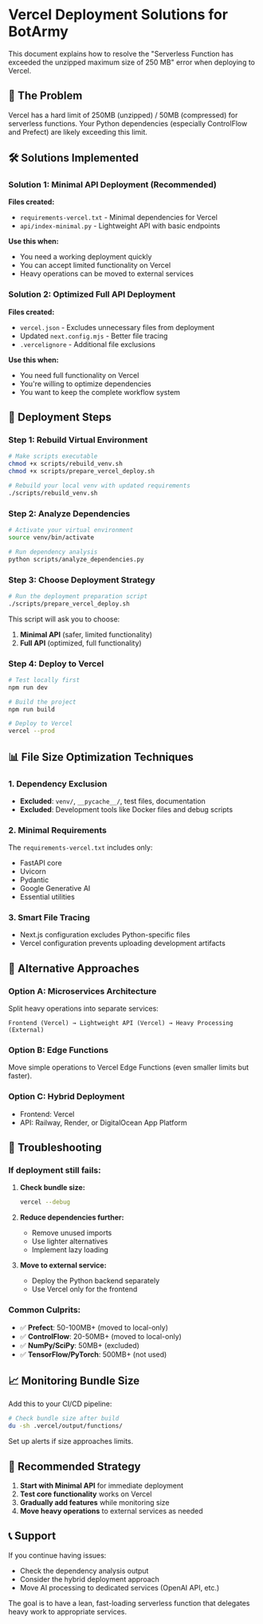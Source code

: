 # Vercel Deployment Solutions for BotArmy

This document explains how to resolve the "Serverless Function has exceeded the unzipped maximum size of 250 MB" error when deploying to Vercel.

## 🚨 The Problem

Vercel has a hard limit of 250MB (unzipped) / 50MB (compressed) for serverless functions. Your Python dependencies (especially ControlFlow and Prefect) are likely exceeding this limit.

## 🛠️ Solutions Implemented

### Solution 1: Minimal API Deployment (Recommended)

**Files created:**
- `requirements-vercel.txt` - Minimal dependencies for Vercel
- `api/index-minimal.py` - Lightweight API with basic endpoints

**Use this when:**
- You need a working deployment quickly
- You can accept limited functionality on Vercel
- Heavy operations can be moved to external services

### Solution 2: Optimized Full API Deployment

**Files created:**
- `vercel.json` - Excludes unnecessary files from deployment
- Updated `next.config.mjs` - Better file tracing
- `.vercelignore` - Additional file exclusions

**Use this when:**
- You need full functionality on Vercel
- You're willing to optimize dependencies
- You want to keep the complete workflow system

## 🚀 Deployment Steps

### Step 1: Rebuild Virtual Environment

```bash
# Make scripts executable
chmod +x scripts/rebuild_venv.sh
chmod +x scripts/prepare_vercel_deploy.sh

# Rebuild your local venv with updated requirements
./scripts/rebuild_venv.sh
```

### Step 2: Analyze Dependencies

```bash
# Activate your virtual environment
source venv/bin/activate

# Run dependency analysis
python scripts/analyze_dependencies.py
```

### Step 3: Choose Deployment Strategy

```bash
# Run the deployment preparation script
./scripts/prepare_vercel_deploy.sh
```

This script will ask you to choose:
1. **Minimal API** (safer, limited functionality)
2. **Full API** (optimized, full functionality)

### Step 4: Deploy to Vercel

```bash
# Test locally first
npm run dev

# Build the project
npm run build

# Deploy to Vercel
vercel --prod
```

## 📊 File Size Optimization Techniques

### 1. Dependency Exclusion
- **Excluded**: `venv/`, `__pycache__/`, test files, documentation
- **Excluded**: Development tools like Docker files and debug scripts

### 2. Minimal Requirements
The `requirements-vercel.txt` includes only:
- FastAPI core
- Uvicorn
- Pydantic
- Google Generative AI
- Essential utilities

### 3. Smart File Tracing
- Next.js configuration excludes Python-specific files
- Vercel configuration prevents uploading development artifacts

## 🔧 Alternative Approaches

### Option A: Microservices Architecture
Split heavy operations into separate services:

```
Frontend (Vercel) → Lightweight API (Vercel) → Heavy Processing (External)
```

### Option B: Edge Functions
Move simple operations to Vercel Edge Functions (even smaller limits but faster).

### Option C: Hybrid Deployment
- Frontend: Vercel
- API: Railway, Render, or DigitalOcean App Platform

## 🐛 Troubleshooting

### If deployment still fails:

1. **Check bundle size:**
   ```bash
   vercel --debug
   ```

2. **Reduce dependencies further:**
   - Remove unused imports
   - Use lighter alternatives
   - Implement lazy loading

3. **Move to external service:**
   - Deploy the Python backend separately
   - Use Vercel only for the frontend

### Common Culprits:
- ✅ **Prefect**: 50-100MB+ (moved to local-only)
- ✅ **ControlFlow**: 20-50MB+ (moved to local-only)
- ✅ **NumPy/SciPy**: 50MB+ (excluded)
- ✅ **TensorFlow/PyTorch**: 500MB+ (not used)

## 📈 Monitoring Bundle Size

Add this to your CI/CD pipeline:

```bash
# Check bundle size after build
du -sh .vercel/output/functions/
```

Set up alerts if size approaches limits.

## 🎯 Recommended Strategy

1. **Start with Minimal API** for immediate deployment
2. **Test core functionality** works on Vercel
3. **Gradually add features** while monitoring size
4. **Move heavy operations** to external services as needed

## 📞 Support

If you continue having issues:
- Check the dependency analysis output
- Consider the hybrid deployment approach
- Move AI processing to dedicated services (OpenAI API, etc.)

The goal is to have a lean, fast-loading serverless function that delegates heavy work to appropriate services.
